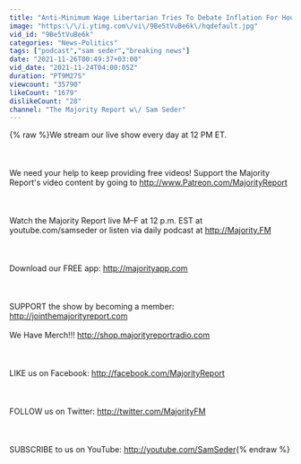 ```yaml
---
title: "Anti-Minimum Wage Libertarian Tries To Debate Inflation For Houses"
image: "https:\/\/i.ytimg.com\/vi\/9Be5tVuBe6k\/hqdefault.jpg"
vid_id: "9Be5tVuBe6k"
categories: "News-Politics"
tags: ["podcast","sam seder","breaking news"]
date: "2021-11-26T00:49:37+03:00"
vid_date: "2021-11-24T04:00:05Z"
duration: "PT9M27S"
viewcount: "35790"
likeCount: "1679"
dislikeCount: "28"
channel: "The Majority Report w\/ Sam Seder"
---
```

{% raw %}We stream our live show every day at 12 PM ET.<br /><br /><br /><br />We need your help to keep providing free videos! Support the Majority Report's video content by going to <a rel="nofollow" target="blank" href="http://www.Patreon.com/MajorityReport">http://www.Patreon.com/MajorityReport</a><br /><br /><br /><br />Watch the Majority Report live M–F at 12 p.m. EST at youtube.com/samseder or listen via daily podcast at <a rel="nofollow" target="blank" href="http://Majority.FM">http://Majority.FM</a><br /><br /><br /><br />Download our FREE app: <a rel="nofollow" target="blank" href="http://majorityapp.com">http://majorityapp.com</a><br /><br /><br /><br />SUPPORT the show by becoming a member: <a rel="nofollow" target="blank" href="http://jointhemajorityreport.com">http://jointhemajorityreport.com</a><br /><br />We Have Merch!!! <a rel="nofollow" target="blank" href="http://shop.majorityreportradio.com">http://shop.majorityreportradio.com</a><br /><br /><br /><br />LIKE us on Facebook: <a rel="nofollow" target="blank" href="http://facebook.com/MajorityReport">http://facebook.com/MajorityReport</a><br /><br /><br /><br />FOLLOW us on Twitter: <a rel="nofollow" target="blank" href="http://twitter.com/MajorityFM">http://twitter.com/MajorityFM</a><br /><br /><br /><br />SUBSCRIBE to us on YouTube: <a rel="nofollow" target="blank" href="http://youtube.com/SamSeder">http://youtube.com/SamSeder</a>{% endraw %}
